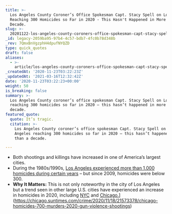 ```yaml
---
title: >-
  Los Angeles County Coroner’s Office Spokesman Capt. Stacy Spell on Los Angeles
  Reaching 300 Homicides so Far in 2020 - This Hasn't Happened in More than a
  Decade.
slug: >-
  20201122-los-angeles-county-coroners-office-spokesman-capt-stacy-spell-on-los-angeles-reaching-300-homicides-so-far-in-2020-this-hasnt-happened-in-more-than-a-decade
_id: legacy-2059ba95-97b4-4c57-bdb7-4fc0b78d348b
_rev: 7QmxBnVgzphH4dpufNYQZD
type: quick_quotes
draft: false
aliases:
  - >-
    article/los-angeles-county-coroners-office-spokesman-capt-stacy-spell-on-los-angeles-reaching-300-homicides-so-far-in-2020-this-hasnt-happened-in-more-than-a-decade/
_createdAt: '2020-11-23T03:22:23Z'
_updatedAt: '2021-03-16T12:32:42Z'
date: '2020-11-23T03:22:23+00:00'
weight: 50
is_breaking: false
summary: >-
  Los Angeles County coroner’s office spokesman Capt. Stacy Spell on Los Angeles
  reaching 300 homicides so far in 2020 – this hasn’t happened in more than a
  decade.
featured_quote:
  quote: It’s tragic.
  citation: >-
    Los Angeles County coroner’s office spokesman Capt. Stacy Spell on Los
    Angeles reaching 300 homicides so far in 2020 – this hasn’t happened in more
    than a decade.

---
```

* Both shootings and killings have increased in one of America’s largest cities.
* During the 1980s/1990s, [Los Angeles experienced more than 1,000 homicides during certain years](https://www.latimes.com/california/story/2020-11-22/los-angeles-hits-300-homicides-first-time-in-a-decade) – but since 2009, homicides were below 300.
* **Why It Matters:** This is not only noteworthy in the city of Los Angeles but a trend seen in other large U.S. cities have experienced an increase in homicides in 2020, including [NYC](https://www.ny1.com/nyc/all-boroughs/news/2020/09/15/at-least-321-murders-in-nyc-this-year---the-largest-increase-in-decades---nypd-stats-show) and [Chicago.](https://chicago.suntimes.com/crime/2020/11/18/21573378/chicago-homicides-700-murders-2020-gun-violence-shootings)](https://chicago.suntimes.com/crime/2020/11/18/21573378/chicago-homicides-700-murders-2020-gun-violence-shootings)